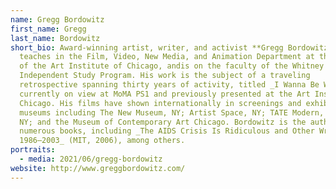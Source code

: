 ```yaml
---
name: Gregg Bordowitz
first_name: Gregg
last_name: Bordowitz
short_bio: Award-winning artist, writer, and activist **Gregg Bordowitz**
  teaches in the Film, Video, New Media, and Animation Department at the School
  of the Art Institute of Chicago, andis on the faculty of the Whitney Museum
  Independent Study Program. His work is the subject of a traveling
  retrospective spanning thirty years of activity, titled _I Wanna Be Well_,
  currently on view at MoMA PS1 and previously presented at the Art Institute of
  Chicago. His films have shown internationally in screenings and exhibitions at
  museums including The New Museum, NY; Artist Space, NY; TATE Modern, UK; MoMA,
  NY; and the Museum of Contemporary Art Chicago. Bordowitz is the author of
  numerous books, including _The AIDS Crisis Is Ridiculous and Other Writings,
  1986–2003_ (MIT, 2006), among others.
portraits:
  - media: 2021/06/gregg-bordowitz
website: http://www.greggbordowitz.com/
---
```

